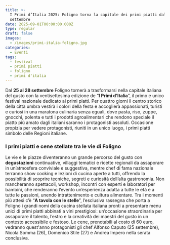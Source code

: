 ```yaml
---
title: >-
  I Primi d’Italia 2025: Foligno torna la capitale dei primi piatti dal 28 al 28
  settembre
date: 2025-09-01T00:00:00.000Z
type: regular
draft: false
images:
  - /images/primi-italia-foligno.jpg
categories:
  - Eventi
tags:
  - festival
  - primi piatti
  - foligno
  - primi d'italia
---
```


Dal **25 al 28 settembre** Foligno tornerà a trasformarsi nella capitale italiana del gusto con la ventisettesima edizione de “**I Primi d’Italia**”, il primo e unico festival nazionale dedicato ai primi piatti. Per quattro giorni il centro storico della città umbra vestirà i colori della festa e accoglierà appassionati, turisti e curiosi in una maratona culinaria senza eguali, dove pasta, riso, zuppe, gnocchi, polenta e tutti i prodotti agroalimentari che rendono speciale il piatto più amato dagli italiani saranno i protagonisti assoluti. Occasione propizia per vedere protagonisti, riuniti in un unico luogo, i primi piatti simbolo delle Regioni italiane. 

### I primi piatti e cene stellate tra le vie di Foligno

Le vie e le piazze diventeranno un grande percorso del gusto con **degustazioni** continuative, villaggi tematici e ricette regionali da assaporare in un’atmosfera conviviale e suggestiva, mentre chef di fama nazionale terranno show cooking e lezioni di cucina aperte a tutti, offrendo la possibilità di scoprire tecniche, segreti e curiosità dell’alta gastronomia. Non mancheranno spettacoli, workshop, incontri con esperti e laboratori per bambini, che renderanno l’evento un’esperienza adatta a tutte le età e a tutte le passioni, unendo intrattenimento e cultura alimentare. Tra i momenti più attesi c’è “**A tavola con le stelle**”, l’esclusiva rassegna che porta a Foligno i grandi nomi della cucina stellata italiana pronti a presentare menu unici di primi piatti abbinati a vini prestigiosi: un’occasione straordinaria per assaporare il talento, l’estro e la creatività dei maestri del gusto in un contesto accessibile e festoso. Le cene, prenotabili al costo di 60 euro, vedranno quest'anno protagonisti gli chef Alfonso Caputo (25 settembre), Nicola Somma (26), Domenico Stile (27) e Andrea Impero nella serata conclusiva.
